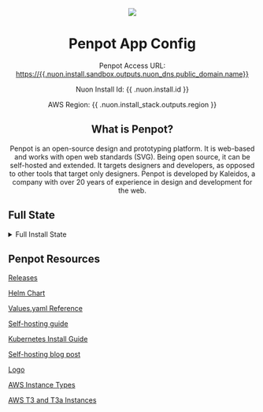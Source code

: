 <center>

<img src="https://avatars.githubusercontent.com/u/30179644?s=80&v=4"/>

<h1>Penpot App Config</h1>

Penpot Access URL: [https://{{.nuon.install.sandbox.outputs.nuon_dns.public_domain.name}}](https://{{.nuon.install.sandbox.outputs.nuon_dns.public_domain.name}})

Nuon Install Id: {{ .nuon.install.id }}

AWS Region: {{ .nuon.install_stack.outputs.region }}

## What is Penpot?

Penpot is an open-source design and prototyping platform. It is web-based and works with open web standards (SVG). Being open source, it can be self-hosted and extended. It targets designers and developers, as opposed to other tools that target only designers. Penpot is developed by Kaleidos, a company with over 20 years of experience in design and development for the web.

</center>

## Full State

<details>
<summary>Full Install State</summary>
<pre>{{ toPrettyJson .nuon }}</pre>
</details>

## Penpot Resources

[Releases](https://github.com/penpot/penpot/releases)

[Helm Chart](https://github.com/penpot/penpot-helm/tree/develop/charts/penpot)

[Values.yaml Reference](https://github.com/penpot/penpot-helm/blob/develop/charts/penpot/values.yaml)

[Self-hosting guide](https://penpot.app/self-host)

[Kubernetes Install Guide](https://help.penpot.app/technical-guide/getting-started/kubernetes/)

[Self-hosting blog post](https://community.penpot.app/t/self-hosting-penpot-i/2336)

[Logo](https://avatars.githubusercontent.com/u/30179644?s=200&v=4)

[AWS Instance Types](https://aws.amazon.com/ec2/instance-types/)

[AWS T3 and T3a Instances](https://aws.amazon.com/ec2/instance-types/t3/)
